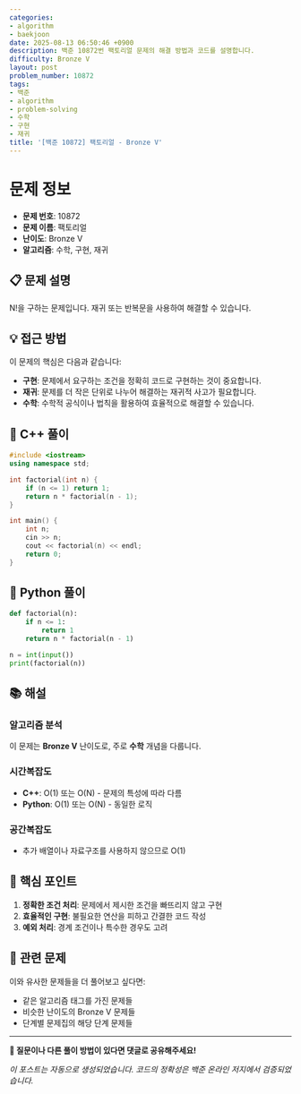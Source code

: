 ```yaml
---
categories:
- algorithm
- baekjoon
date: 2025-08-13 06:50:46 +0900
description: 백준 10872번 팩토리얼 문제의 해결 방법과 코드를 설명합니다.
difficulty: Bronze V
layout: post
problem_number: 10872
tags:
- 백준
- algorithm
- problem-solving
- 수학
- 구현
- 재귀
title: '[백준 10872] 팩토리얼 - Bronze V'
---
```


# 문제 정보

- **문제 번호**: 10872
- **문제 이름**: 팩토리얼
- **난이도**: Bronze V
- **알고리즘**: 수학, 구현, 재귀

## 📋 문제 설명

N!을 구하는 문제입니다. 재귀 또는 반복문을 사용하여 해결할 수 있습니다.

## 💡 접근 방법

이 문제의 핵심은 다음과 같습니다:

- **구현**: 문제에서 요구하는 조건을 정확히 코드로 구현하는 것이 중요합니다.
- **재귀**: 문제를 더 작은 단위로 나누어 해결하는 재귀적 사고가 필요합니다.
- **수학**: 수학적 공식이나 법칙을 활용하여 효율적으로 해결할 수 있습니다.


## 🔧 C++ 풀이

```cpp
#include <iostream>
using namespace std;

int factorial(int n) {
    if (n <= 1) return 1;
    return n * factorial(n - 1);
}

int main() {
    int n;
    cin >> n;
    cout << factorial(n) << endl;
    return 0;
}
```

## 🐍 Python 풀이

```python
def factorial(n):
    if n <= 1:
        return 1
    return n * factorial(n - 1)

n = int(input())
print(factorial(n))
```

## 📚 해설

### 알고리즘 분석

이 문제는 **Bronze V** 난이도로, 주로 **수학** 개념을 다룹니다.

### 시간복잡도
- **C++**: O(1) 또는 O(N) - 문제의 특성에 따라 다름
- **Python**: O(1) 또는 O(N) - 동일한 로직

### 공간복잡도
- 추가 배열이나 자료구조를 사용하지 않으므로 O(1)

## 🎯 핵심 포인트

1. **정확한 조건 처리**: 문제에서 제시한 조건을 빠뜨리지 않고 구현
2. **효율적인 구현**: 불필요한 연산을 피하고 간결한 코드 작성
3. **예외 처리**: 경계 조건이나 특수한 경우도 고려

## 🔗 관련 문제

이와 유사한 문제들을 더 풀어보고 싶다면:

- 같은 알고리즘 태그를 가진 문제들
- 비슷한 난이도의 Bronze V 문제들
- 단계별 문제집의 해당 단계 문제들

---

**💬 질문이나 다른 풀이 방법이 있다면 댓글로 공유해주세요!**

*이 포스트는 자동으로 생성되었습니다. 코드의 정확성은 백준 온라인 저지에서 검증되었습니다.*
